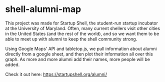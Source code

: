 # shell-alumni-map

This project was made for Startup Shell, the student-run startup incubator
at the University of Maryland. Often, many current shellers visit other cities
in the United States (and the rest of the world), and so we want them to be able
to meet up with alumni to keep the shell community strong. 

Using Google Maps' API and tabletop.js, we pull information about alumni directly
from a google sheet, and then plot their information all over this graph. As 
more and more alumni add their names, more people will be added.

Check it out here: https://startupshell.org/alumni/
